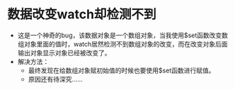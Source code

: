 # 数据改变watch却检测不到
- 这是一个神奇的bug，该数据对象是一个数组对象，当我使用$set函数改变数组对象里面的值时，watch居然检测不到数组对象的改变，而在改变对象后面输出对象显示对象已经被改变了。
- 解决方法：
   - 最终发现在给数组对象赋初始值的时候也要使用$set函数进行赋值。
   - 原因还有待深究......

